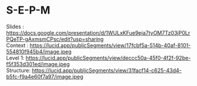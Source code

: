 # S-E-P-M

Slides : https://docs.google.com/presentation/d/1WULxKFue9eja7tyOM7Tz03jP0LrPQeTP-gAxmsmCPsc/edit?usp=sharing <br>
Context : https://lucid.app/publicSegments/view/17fcbf5a-514b-40af-8101-554810f945b4/image.jpeg  <br>
Level 1: https://lucid.app/publicSegments/view/deccc50a-45f0-4f2f-92be-f5f353d301ed/image.jpeg <br>
Structure: https://lucid.app/publicSegments/view/31facf14-c625-43d4-b5fc-f9a4e60f7a97/image.jpeg

